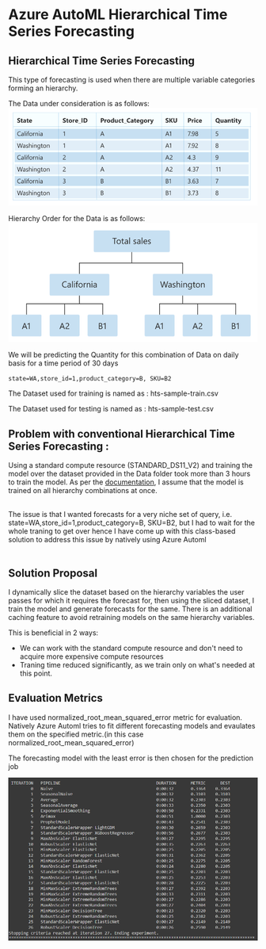 # Azure AutoML Hierarchical Time Series Forecasting

## Hierarchical Time Series Forecasting<br>

This type of forecasting is used when there are multiple variable categories forming an hierarchy.

The Data under consideration is as follows:<br>
![Data](./Photos/Data.png)

Hierarchy Order for the Data is as follows: <br>
![Heirarchy Image](./Photos/Hierarchy.PNG)

We will be predicting the Quantity for this combination of Data on daily basis for a time period of 30 days

```
state=WA,store_id=1,product_category=B, SKU=B2
```

The Dataset used for training is named as :
hts-sample-train.csv

The Dataset used for testing is named as :
hts-sample-test.csv

## Problem with conventional Hierarchical Time Series Forecasting :

Using a standard compute resource (STANDARD_DS11_V2) and training the model over the dataset provided in the Data folder took more than 3 hours to train the model. As per the [documentation](https://docs.microsoft.com/en-us/azure/machine-learning/how-to-auto-train-forecast), I assume that the model is trained on all hierarchy combinations at once.<br><br>

The issue is that I wanted forecasts for a very niche set of query, i.e. state=WA,store_id=1,product_category=B, SKU=B2, but I had to wait for the whole traning to get over hence I have come up with this class-based solution to address this issue by natively using Azure Automl <br><br>

## Solution Proposal<br>

I dynamically slice the dataset based on the hierarchy variables the user passes for which it requires the forecast for, then using the sliced dataset, I train the model and generate forecasts for the same. There is an additional caching feature to avoid retraining models on the same hierarchy variables.

This is beneficial in 2 ways:<br>

- We can work with the standard compute resource and don't need to acquire more expensive compute resources
- Traning time reduced significantly, as we train only on what's needed at this point.

## Evaluation Metrics<br>

I have used normalized_root_mean_squared_error metric for evaluation.<br>
Natively Azure Automl tries to fit different forecasting models and evaulates them on the specified metric.(in this case normalized_root_mean_squared_error)

The forecasting model with the least error is then chosen for the prediction job

![Results](./Photos/Result.png)
